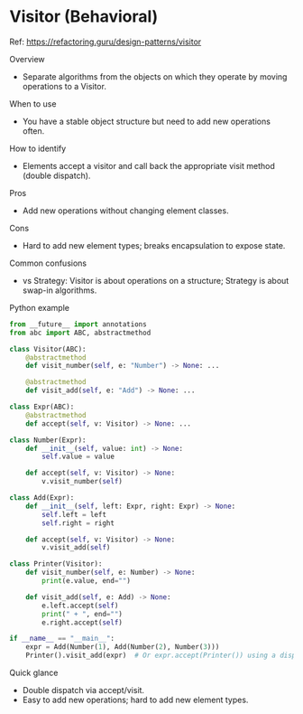 # Visitor (Behavioral)

Ref: https://refactoring.guru/design-patterns/visitor

Overview
- Separate algorithms from the objects on which they operate by moving operations to a Visitor.

When to use
- You have a stable object structure but need to add new operations often.

How to identify
- Elements accept a visitor and call back the appropriate visit method (double dispatch).

Pros
- Add new operations without changing element classes.

Cons
- Hard to add new element types; breaks encapsulation to expose state.

Common confusions
- vs Strategy: Visitor is about operations on a structure; Strategy is about swap-in algorithms.

Python example
```python
from __future__ import annotations
from abc import ABC, abstractmethod

class Visitor(ABC):
    @abstractmethod
    def visit_number(self, e: "Number") -> None: ...

    @abstractmethod
    def visit_add(self, e: "Add") -> None: ...

class Expr(ABC):
    @abstractmethod
    def accept(self, v: Visitor) -> None: ...

class Number(Expr):
    def __init__(self, value: int) -> None:
        self.value = value

    def accept(self, v: Visitor) -> None:
        v.visit_number(self)

class Add(Expr):
    def __init__(self, left: Expr, right: Expr) -> None:
        self.left = left
        self.right = right

    def accept(self, v: Visitor) -> None:
        v.visit_add(self)

class Printer(Visitor):
    def visit_number(self, e: Number) -> None:
        print(e.value, end="")

    def visit_add(self, e: Add) -> None:
        e.left.accept(self)
        print(" + ", end="")
        e.right.accept(self)

if __name__ == "__main__":
    expr = Add(Number(1), Add(Number(2), Number(3)))
    Printer().visit_add(expr)  # Or expr.accept(Printer()) using a dispatcher
```

Quick glance
- Double dispatch via accept/visit.
- Easy to add new operations; hard to add new element types.
